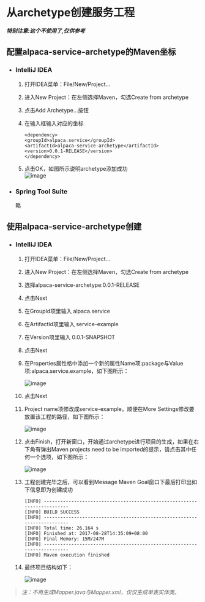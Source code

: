 # 从archetype创建服务工程

**_特别注意:这个不使用了,仅供参考_**

## 配置alpaca-service-archetype的Maven坐标

* ### IntelliJ IDEA

  1. 打开IDEA菜单：File/New/Project...

  2. 进入New Project：在左侧选择Maven，勾选Create from archetype

  3. 点击Add Archetype...按钮

  4. 在输入框输入对应的坐标

     ```
     <dependency>
     <groupId>alpaca.service</groupId>
     <artifactId>alpaca-service-archetype</artifactId>
     <version>0.0.1-RELEASE</version>
     </dependency>
     ```

  5. 点击OK，如图所示说明archetype添加成功  
     ![image](/cn/park/images/new_project_maven_add_archetype.png)
* ### Spring Tool Suite

  略

## 使用alpaca-service-archetype创建

* ### IntelliJ IDEA

  1. 打开IDEA菜单：File/New/Project...

  2. 进入New Project：在左侧选择Maven，勾选Create from archetype

  3. 选择alpaca-service-archetype:0.0.1-RELEASE

  4. 点击Next

  5. 在GroupId项里输入 alpaca.service

  6. 在ArtifactId项里输入 service-example

  7. 在Version项里输入 0.0.1-SNAPSHOT

  8. 点击Next

  9. 在Properties属性格中添加一个新的属性Name项:package与Value项:alpaca.service.example，如下图所示：

     ![image](/cn/park/images/new_project_maven_add_package.png)

  10. 点击Next

  11. Project name项修改成service-example，顺便在More Settings修改要放置该工程的路径，如下图所示：

      ![image](/cn/park/images/new_project_more_settings.png)

  12. 点击Finish，打开新窗口，开始通过archetype进行项目的生成，如果在右下角有弹出Maven projects need to be imported的提示，请点击其中任何一个选项，如下图所示：

      ![image](/cn/park/images/import_changes.png)

  13. 工程创建完毕之后，可以看到Message Maven Goal窗口下最后打印出如下信息即为创建成功

      ```
      [INFO] ------------------------------------------------------------------------
      [INFO] BUILD SUCCESS
      [INFO] ------------------------------------------------------------------------
      [INFO] Total time: 26.164 s
      [INFO] Finished at: 2017-08-28T14:35:09+08:00
      [INFO] Final Memory: 15M/247M
      [INFO] ------------------------------------------------------------------------
      [INFO] Maven execution finished
      ```

  14. 最终项目结构如下：

      ![image](/cn/park/images/project_info.png)

> _注：不再生成Mapper.java与Mapper.xml，仅仅生成单表实体类。_



